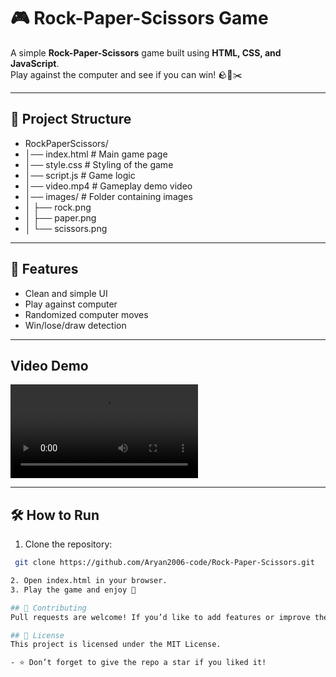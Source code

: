 # 🎮 Rock-Paper-Scissors Game

A simple **Rock-Paper-Scissors** game built using **HTML, CSS, and JavaScript**.  
Play against the computer and see if you can win! 🪨📄✂️  

---

## 📂 Project Structure
- RockPaperScissors/
- │── index.html # Main game page
- │── style.css # Styling of the game
- │── script.js # Game logic
- │── video.mp4 # Gameplay demo video
- │── images/ # Folder containing images
- │ ├── rock.png
- │ ├── paper.png
- │ └── scissors.png


---

## 🚀 Features
- Clean and simple UI  
- Play against computer  
- Randomized computer moves  
- Win/lose/draw detection  

---

## Video Demo
![Game video](gamePlay.mp4) 

---

## 🛠️ How to Run
1. Clone the repository:
  
  ```bash
   git clone https://github.com/Aryan2006-code/Rock-Paper-Scissors.git

2. Open index.html in your browser.
3. Play the game and enjoy 🎉

## 🤝 Contributing
Pull requests are welcome! If you’d like to add features or improve the UI, feel free to fork the repo.

## 📜 License
This project is licensed under the MIT License.

- ⭐ Don’t forget to give the repo a star if you liked it!   
